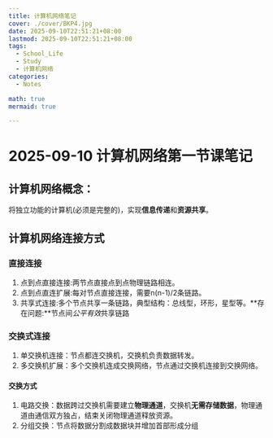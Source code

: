 ```yaml
---
title: 计算机网络笔记
cover: ./cover/BKP4.jpg
date: 2025-09-10T22:51:21+08:00
lastmod: 2025-09-10T22:51:21+08:00
tags:
  - School_Life
  - Study
  - 计算机网络
categories:
  - Notes

math: true
mermaid: true

---
```

# 2025-09-10 计算机网络第一节课笔记

## 计算机网络概念： 
将独立功能的计算机(必须是完整的)，实现**信息传递**和**资源共享**。

## 计算机网络连接方式

### 直接连接
1. 点到点直接连接:两节点直接点到点物理链路相连。
2. 点到点直连扩展:每对节点直接连接，需要n(n-1)/2条链路。
3. 共享式连接:多个节点共享一条链路，典型结构：总线型，环形，星型等。**存在问题:**节点间*公平有效*共享链路
### 交换式连接
1. 单交换机连接：节点都连交换机，交换机负责数据转发。
2. 多交换机扩展：多个交换机连成交换网络，节点通过交换机连接到交换网络。
#### 交换方式

1. 电路交换：数据跨过交换机需要建立**物理通道**，交换机**无需存储数据**，物理通道由通信双方独占，结束关闭物理通道释放资源。
2. 分组交换：节点将数据分割成数据块并增加首部形成分组
